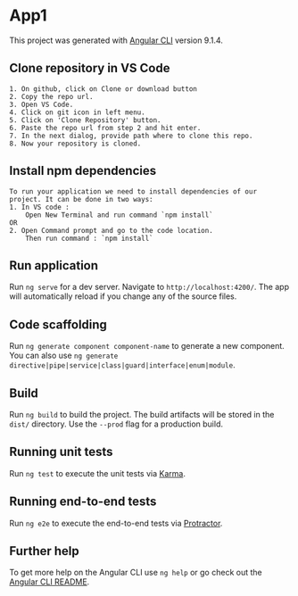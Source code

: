 # App1

This project was generated with [Angular CLI](https://github.com/angular/angular-cli) version 9.1.4.

## Clone repository in VS Code
    1. On github, click on Clone or download button
    2. Copy the repo url.
    3. Open VS Code.
    4. Click on git icon in left menu.
    5. Click on 'Clone Repository' button.
    6. Paste the repo url from step 2 and hit enter.
    7. In the next dialog, provide path where to clone this repo.
    8. Now your repository is cloned.

## Install npm dependencies
    To run your application we need to install dependencies of our project. It can be done in two ways:
    1. In VS code :
        Open New Terminal and run command `npm install`
    OR
    2. Open Command prompt and go to the code location.
        Then run command : `npm install`

## Run application 

Run `ng serve` for a dev server. Navigate to `http://localhost:4200/`. The app will automatically reload if you change any of the source files.

## Code scaffolding

Run `ng generate component component-name` to generate a new component. You can also use `ng generate directive|pipe|service|class|guard|interface|enum|module`.

## Build

Run `ng build` to build the project. The build artifacts will be stored in the `dist/` directory. Use the `--prod` flag for a production build.

## Running unit tests

Run `ng test` to execute the unit tests via [Karma](https://karma-runner.github.io).

## Running end-to-end tests

Run `ng e2e` to execute the end-to-end tests via [Protractor](http://www.protractortest.org/).

## Further help

To get more help on the Angular CLI use `ng help` or go check out the [Angular CLI README](https://github.com/angular/angular-cli/blob/master/README.md).
